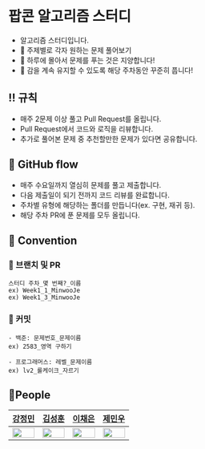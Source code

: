 # 팝콘 알고리즘 스터디
- 알고리즘 스터디입니다.
- 🐶 주제별로 각자 원하는 문제 풀어보기
- 🚨 하루에 몰아서 문제를 푸는 것은 지양합니다!
- 🚨 감을 계속 유지할 수 있도록 해당 주차동안 꾸준히 풉니다!  

## ‼️ 규칙
- 매주 2문제 이상 풀고 Pull Request를 올립니다.
- Pull Request에서 코드와 로직을 리뷰합니다.
- 추가로 풀어본 문제 중 추천할만한 문제가 있다면 공유합니다.

## 🐳 GitHub flow
- 매주 수요일까지 열심히 문제를 풀고 제출합니다.
- 다음 제출일이 되기 전까지 코드 리뷰를 완료합니다.
- 주차별 유형에 해당하는 폴더를 만듭니다(ex. 구현, 재귀 등).
- 해당 주차 PR에 푼 문제를 모두 올립니다.

## 📍 Convention
### 🪾 브랜치 및 PR
```
스터디 주차_몇 번째?_이름
ex) Week1_1_MinwooJe
ex) Week1_3_MinwooJe
```
### 👾 커밋
```
- 백준: 문제번호_문제이름
ex) 2583_영역 구하기

- 프로그래머스: 레벨_문제이름
ex) lv2_롤케이크_자르기
```

## 📍People

|[강정민](https://github.com/s13121312)|[김성훈](https://github.com/snughnu)|[이채은](https://github.com/ioo5959)|[제민우](https://github.com/MinwooJe)|  
|---|---|---|---|
|<img src="https://github.com/user-attachments/assets/032d182e-41c7-46d4-a451-07e995eab8c6" width=100%>|<img src="https://github.com/user-attachments/assets/cb559e9e-7d11-4bde-bd5c-a6cd954388b5" width=100%>|<img src="https://github.com/user-attachments/assets/e30270d6-c626-4b45-a05c-9cccff620df5" width=100%>|<img src="https://github.com/user-attachments/assets/cea7a2a0-890b-4571-9f0e-844519a22baf" width=100%>|

